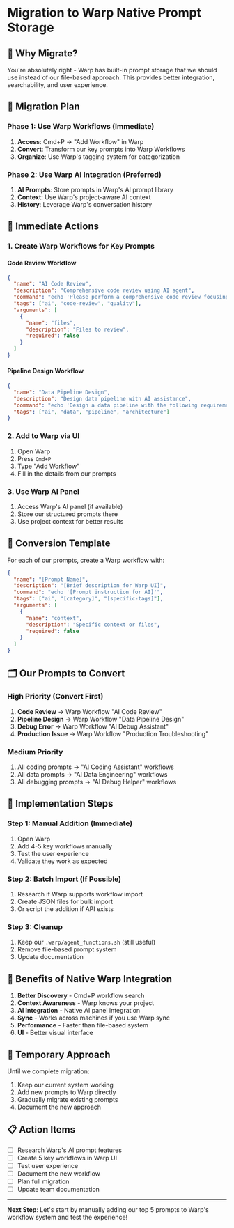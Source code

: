 # Migration to Warp Native Prompt Storage

## 🎯 Why Migrate?

You're absolutely right - Warp has built-in prompt storage that we should use instead of our file-based approach. This provides better integration, searchability, and user experience.

## 🔄 Migration Plan

### Phase 1: Use Warp Workflows (Immediate)
1. **Access**: Cmd+P → "Add Workflow" in Warp
2. **Convert**: Transform our key prompts into Warp Workflows
3. **Organize**: Use Warp's tagging system for categorization

### Phase 2: Use Warp AI Integration (Preferred)
1. **AI Prompts**: Store prompts in Warp's AI prompt library
2. **Context**: Use Warp's project-aware AI context
3. **History**: Leverage Warp's conversation history

## 🚀 Immediate Actions

### 1. Create Warp Workflows for Key Prompts

#### Code Review Workflow
```json
{
  "name": "AI Code Review",
  "description": "Comprehensive code review using AI agent",
  "command": "echo 'Please perform a comprehensive code review focusing on:'",
  "tags": ["ai", "code-review", "quality"],
  "arguments": [
    {
      "name": "files",
      "description": "Files to review",
      "required": false
    }
  ]
}
```

#### Pipeline Design Workflow
```json
{
  "name": "Data Pipeline Design",
  "description": "Design data pipeline with AI assistance",
  "command": "echo 'Design a data pipeline with the following requirements:'",
  "tags": ["ai", "data", "pipeline", "architecture"]
}
```

### 2. Add to Warp via UI
1. Open Warp
2. Press `Cmd+P` 
3. Type "Add Workflow"
4. Fill in the details from our prompts

### 3. Use Warp AI Panel
1. Access Warp's AI panel (if available)
2. Store our structured prompts there
3. Use project context for better results

## 📝 Conversion Template

For each of our prompts, create a Warp workflow with:

```json
{
  "name": "[Prompt Name]",
  "description": "[Brief description for Warp UI]",
  "command": "echo '[Prompt instruction for AI]'",
  "tags": ["ai", "[category]", "[specific-tags]"],
  "arguments": [
    {
      "name": "context",
      "description": "Specific context or files",
      "required": false
    }
  ]
}
```

## 🗂️ Our Prompts to Convert

### High Priority (Convert First)
1. **Code Review** → Warp Workflow "AI Code Review"
2. **Pipeline Design** → Warp Workflow "Data Pipeline Design"
3. **Debug Error** → Warp Workflow "AI Debug Assistant"
4. **Production Issue** → Warp Workflow "Production Troubleshooting"

### Medium Priority
1. All coding prompts → "AI Coding Assistant" workflows
2. All data prompts → "AI Data Engineering" workflows
3. All debugging prompts → "AI Debug Helper" workflows

## 🔧 Implementation Steps

### Step 1: Manual Addition (Immediate)
1. Open Warp
2. Add 4-5 key workflows manually
3. Test the user experience
4. Validate they work as expected

### Step 2: Batch Import (If Possible)
1. Research if Warp supports workflow import
2. Create JSON files for bulk import
3. Or script the addition if API exists

### Step 3: Cleanup
1. Keep our `.warp/agent_functions.sh` (still useful)
2. Remove file-based prompt system
3. Update documentation

## 🎯 Benefits of Native Warp Integration

1. **Better Discovery** - Cmd+P workflow search
2. **Context Awareness** - Warp knows your project
3. **AI Integration** - Native AI panel integration
4. **Sync** - Works across machines if you use Warp sync
5. **Performance** - Faster than file-based system
6. **UI** - Better visual interface

## 🚧 Temporary Approach

Until we complete migration:
1. Keep our current system working
2. Add new prompts to Warp directly
3. Gradually migrate existing prompts
4. Document the new approach

## 📋 Action Items

- [ ] Research Warp's AI prompt features
- [ ] Create 5 key workflows in Warp UI
- [ ] Test user experience
- [ ] Document the new workflow
- [ ] Plan full migration
- [ ] Update team documentation

---

**Next Step**: Let's start by manually adding our top 5 prompts to Warp's workflow system and test the experience!
